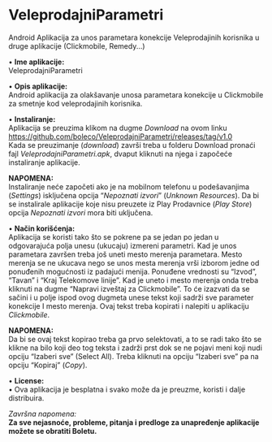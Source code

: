 # VeleprodajniParametri
Android Aplikacija za unos parametara konekcije Veleprodajinih korisnika u druge aplikacije (Clickmobile, Remedy...)

•	**Ime aplikacije:**  
VeleprodajniParametri  
  
•	**Opis aplikacije:**  
Android aplikacija za olakšavanje unosa parametara konekcije u Clickmobile za smetnje kod veleprodajinih korisnika.  
  
•	**Instaliranje:**  
Aplikacija se preuzima klikom na dugme *Download* na ovom linku  
https://github.com/boleco/VeleprodajniParametri/releases/tag/v1.0  
Kada se preuzimanje (*download*) završi treba u folderu Download pronaći fajl *VeleprodajniParametri.apk*, dvaput kliknuti na njega i započeće instaliranje aplikacije.  
  
**NAPOMENA:**  
Instaliranje neće započeti ako je na mobilnom telefonu u podešavanjima (*Settings*) isključena opcija “*Nepoznati izvori*” (*Unknown Resources*). Da bi se instalirale aplikacije koje nisu preuzete iz Play Prodavnice (*Play Store*) opcija *Nepoznati izvori* mora biti uključena.  
  
•	**Način korišćenja:**  
Aplikacija se koristi tako što se pokrene pa se jedan po jedan u odgovarajuća polja unesu (ukucaju) izmereni parametri. Kad je unos parametara završen treba još uneti mesto merenja parametara. Mesto merenja se ne ukucava nego se unos mesta merenja vrši izborom jedne od ponuđenih mogućnosti iz padajući menija. Ponuđene vrednosti su “Izvod”, “Tavan” i “Kraj Telekomove linije”. Kad je uneto i mesto merenja onda treba kliknuti na dugme “Napravi izveštaj za Clickmobile”. To će izazvati da se sačini i u polje ispod ovog dugmeta unese tekst koji sadrži sve parameter konekcije I mesto merenja. Ovaj tekst treba kopirati i nalepiti u aplikaciju *Clickmobile*.  
  
**NAPOMENA:**  
Da bi se ovaj tekst kopirao treba ga prvo selektovati, a to se radi tako što se klikne na bilo koji deo tog teksta i zadrži prst dok se ne pojavi meni koji nudi opciju “Izaberi sve” (Select All). Treba kliknuti na opciju “Izaberi sve” pa na opciju “Kopiraj” (*Copy*).  
  
•	**License:**  
•	Ova aplikacija je besplatna i svako može da je preuzme, koristi i dalje distribuira.  
   
   
*Završna napomena:*   
**Za sve nejasnoće, probleme, pitanja i predloge za unapređenje aplikacije možete se obratiti Boletu.**

